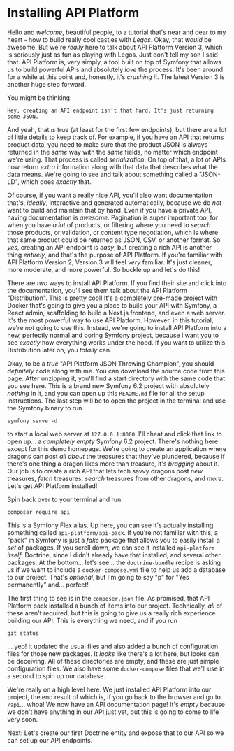 # Installing API Platform

Hello and *welcome*, beautiful people, to a tutorial that's near and dear to my heart - how to build really cool castles with *Legos*. Okay, that *would* be awesome. But we're *really* here to talk about API Platform Version 3, which is seriously just as fun as playing with Legos. Just don't tell my son I said that. API Platform is, very simply, a tool built on top of Symfony that allows us to build powerful APIs and absolutely *love* the process. It's been around for a while at this point and, honestly, it's *crushing it*. The latest Version 3 is another huge step forward.

You might be thinking:

`Hey, creating an API endpoint isn't that hard. It's just returning some JSON.`

And yeah, that *is* true (at least for the first few endpoints), but there are a lot of little details to keep track of. For example, if you have an API that returns product data, you need to make sure that the product JSON is always returned in the *same* way with the *same* fields, no matter which endpoint we're using. That process is called *serialization*. On top of that, a lot of APIs now return *extra* information along with that data that describes what the data means. We're going to see and talk about something called a "JSON-LD", which does *exactly* that.

Of course, if you want a really nice API, you'll also want documentation that's, *ideally*, interactive and generated automatically, because we do *not* want to build and maintain that by hand. Even if you have a private API, having documentation is *awesome*. Pagination is super important too, for when you have *a lot* of products, or filtering where you need to *search* those products, or validation, or content type negotiation, which is where that same product could be returned as JSON, CSV, or another format. So *yes*, creating an API endpoint is *easy*, but creating a rich API is another thing *entirely*, and that's the purpose of API Platform. If you're familiar with API Platform Version 2, Version 3 will feel *very* familiar. It's just cleaner, more moderate, and more powerful. So buckle up and let's do this!

There are *two* ways to install API Platform. If you find their site and click into the documentation, you'll see them talk about the API Platform "Distribution". This is pretty cool! It's a completely pre-made project with Docker that's going to give you a place to build your API with Symfony, a React admin, scaffolding to build a Next.js frontend, and even a web server. It's the most powerful way to use API Platform. However, in this tutorial, we're *not* going to use this. Instead, we're going to install API Platform into a new, perfectly normal and boring Symfony project, because I want you to see *exactly* how everything works under the hood. If you want to utilize this Distribution later on, you *totally* can.

Okay, to be a *true* "API Platform JSON Throwing Champion", you should *definitely* code along with me. You can download the source code from this page. After unzipping it, you'll find a start directory with the same code that you see here. This is a brand new Symfony 6.2 project with absolutely *nothing* in it, and you can open up this `README.md` file for all the setup instructions. The last step will be to open the project in the terminal and use the Symfony binary to run

```terminal
symfony serve -d
```

to start a local web server at `127.0.0.1:8000`. I'll cheat and click that link to open up... a *completely empty* Symfony 6.2 project. There's nothing here except for this demo homepage. We're going to create an application where dragons can post *all about* the treasures that they've plundered, because if there's one thing a dragon likes more than treasure, it's *bragging* about it. Our job is to create a rich API that lets tech savvy dragons post *new* treasures, *fetch* treasures, *search* treasures from other dragons, and *more*. Let's get API Platform installed!

Spin back over to your terminal and run:

```terminal
composer require api
```

This is a Symfony Flex alias. Up here, you can see it's actually installing something called `api-platform/api-pack`. If you're not familiar with this, a "pack" in Symfony is just a *fake* package that allows you to easily install a *set* of packages. If you scroll down, we can see it installed `api-platform` *itself*, Doctrine, since I didn't already have that installed, and several other packages. At the bottom... let's see... the `doctrine-bundle` recipe is asking us if we want to include a `docker-compose.yml` file to help us add a database to our project. That's *optional*, but I'm going to say "p" for "Yes permanently" and... perfect!

The first thing to see is in the `composer.json` file. As promised, that API Platform pack installed a bunch of items into our project. Technically, *all* of these aren't required, but this is going to give us a really rich experience building our API. This is everything we need, and if you run

```terminal
git status
```

... yep! It updated the usual files and also added a bunch of configuration files for those new packages. It *looks* like there's a lot here, but looks can be deceiving. All of these directories are empty, and these are just simple configuration files. We also have some `docker-compose` files that we'll use in a second to spin up our database.

We're really on a high level here. We just installed API Platform into our project, the end result of which is, if you go back to the browser and go to `/api`... whoa! We now have an API documentation page! It's *empty* because we don't have anything in our API just yet, but this is going to come to life very soon.

Next: Let's create our first Doctrine entity and expose that to our API so we can set up our API endpoints.
